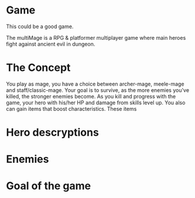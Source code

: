 # Game

This could be a good game.

The multiMage is a RPG & platformer multiplayer game where main heroes fight 
against ancient evil in dungeon.

# The Concept

You play as mage, you have a choice between archer-mage, meele-mage and 
staff/classic-mage. Your goal is to survive, as the more enemies you've killed,
the stronger enemies become. As you kill and progress with the game, your hero 
with his/her HP and damage from skills level up. You also can gain items that
boost characteristics. These items

# Hero descryptions


# Enemies


# Goal of the game
